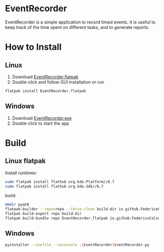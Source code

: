 # EventRecorder
EventRecorder is a simple application to record timed events. It is useful to keep track of the time spent on different tasks, and to generate reports. 

# How to Install
## Linux
1. Download [EventRecorder.flatpak](https://github.com/FedericoCalzoni/EventRecorder/releases)
2. Double click and follow GUI installation or run
```bash
flatpak install EventRecorder.flatpak
```

## Windows
1. Download [EventRecorder.exe](https://github.com/FedericoCalzoni/EventRecorder/releases)
2. Double click to start the app

# Build
## Linux flatpak
Install runtimes:
```bash
sudo flatpak install flathub org.kde.Platform//6.7
sudo flatpak install flathub org.kde.Sdk//6.7
```
build:
``` bash
mkdir pyqt6
flatpak-builder --repo=repo --force-clean build-dir io.github.FedericoCalzoni.EventRecorder.json
flatpak build-export repo build-dir
flatpak build-bundle repo EventRecorder.flatpak io.github.FedericoCalzoni.EventRecorder
```


## Windows
```bash
pyinstaller --onefile --noconsole .\EventRecorder\EventRecorder.py
```
